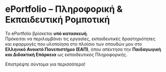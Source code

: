 # ePortfolio – Πληροφορική & Εκπαιδευτική Ρομποτική

Το ePortfolio βρίσκεται **υπό κατασκευή**.  
Πρόκειται να περιλαμβάνει τις εργασίες, εκπαιδευτικές δραστηριότητες και εφαρμογές που υλοποίησα στο πλαίσιο των σπουδών μου στο **Ελληνικό Ανοικτό Πανεπιστήμιο (ΕΑΠ)**, όπου απέκτησα την **Παιδαγωγική και Διδακτική Επάρκεια** ως εκπαιδευτικός Πληροφορικής.

Επιστρέψτε σύντομα για περισσότερα!
